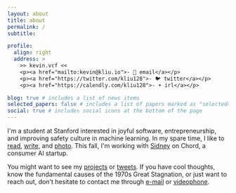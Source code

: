 ```yaml
---
layout: about
title: about
permalink: /
subtitle:

profile:
  align: right
  address: >
    >> kevin.vcf <<
    <p><a href="mailto:kevin@kliu.io">- 📧 email</a></p>
    <p><a href="https://twitter.com/kliu128">- 🐦 twitter</a></p>
    <p><a href="https://calendly.com/kliu128">- ☀️ irl</a></p>

blog: true # includes a list of news items
selected_papers: false # includes a list of papers marked as "selected={true}"
social: true # includes social icons at the bottom of the page
---
```


I'm a student at Stanford interested in joyful software, entrepreneurship, and improving safety culture in machine learning. In my spare
time, I like to [read](/reads), [write](/blog/), and [photo](https://www.icloud.com/sharedalbum/#B0iJtdOXmkYghC). This fall, I'm working with [Sidney](https://shough.me) on Chord, a consumer AI startup.

You might want to see my [projects](https://github.com/kliu128) or
[tweets](https://twitter.com/kliu128). If you have cool thoughts, know the fundamental causes of the 1970s Great Stagnation, or just want to reach out, don't hesitate to contact me through
[e-mail](mailto:kevin@kliu.io) or [videophone](https://calendly.com/kliu128).

